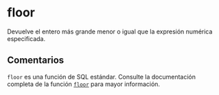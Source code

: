 ﻿---
SidebarGroup: "Funciones matemáticas"
Autogenerated: true
---

# floor

Devuelve el entero más grande menor o igual que la expresión numérica especificada.

## Comentarios 

`floor` es una función de SQL estándar. Consulte la documentación completa de la función [`floor`](https://learn.microsoft.com/es-es/sql/t-sql/functions/floor-transact-sql) para mayor información.

